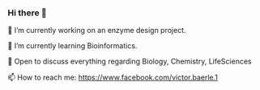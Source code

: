 ### Hi there 👋

🔭 I’m currently working on an enzyme design project.

🌱 I’m currently learning Bioinformatics.

💬 Open to discuss everything regarding Biology, Chemistry, LifeSciences

📫 How to reach me: https://www.facebook.com/victor.baerle.1



